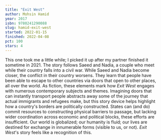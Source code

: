 ```yaml
---
title: "Exit West"
author: Mohsin Hamid
year: 2017
isbn: 9780241290088
slug: hamid-exit-west
started: 2022-01-15
finished: 2022-04-08
pct: 100
stars: 4
---
```


This one took me a little while; I picked it up after my partner finished it sometime in 2021. The story follows Saeed and Nadia, a couple who meet while their country falls into a civil war. While Saeed and Nadia become closer, the conflict in their country worsens. They learn that people have been able to escape to other countries via doors that open to other places, all over the world. As fiction, these elements mark how <em>Exit West</em> engages with numerous contemporary subjects and themes. Imagining doors that can instantly transport people abstracts away some of the journey that actual immigrants and refugees make, but this story device helps highlight how a country's borders are politically constructed. States can (and do) commit resources to constructing physical barriers to passage, but lacking wider coordination across economic and political blocks, these efforts are insufficient. Our world is globalized; our humanity is fluid; our lives are destined for exchange in innumerable forms (visible to us, or not). <em>Exit West</em>'s story feels like a recognition of this.
